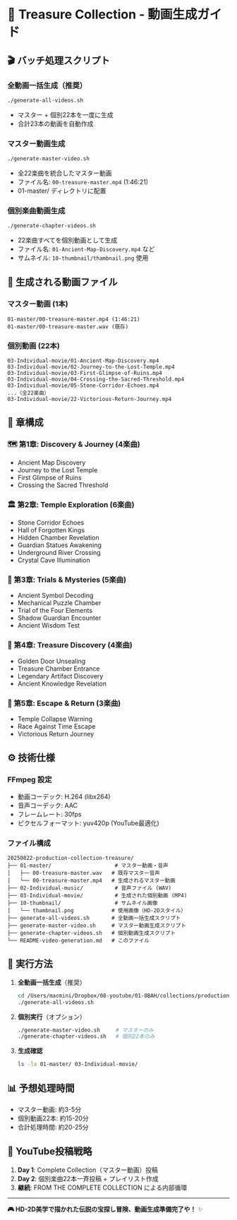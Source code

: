 # 🏺 Treasure Collection - 動画生成ガイド

## 🎬 バッチ処理スクリプト

### 全動画一括生成（推奨）
```bash
./generate-all-videos.sh
```
- マスター + 個別22本を一度に生成
- 合計23本の動画を自動作成

### マスター動画生成
```bash
./generate-master-video.sh
```
- 全22楽曲を統合したマスター動画
- ファイル名: `00-treasure-master.mp4` (1:46:21)
- 01-master/ ディレクトリに配置

### 個別楽曲動画生成
```bash
./generate-chapter-videos.sh
```
- 22楽曲すべてを個別動画として生成
- ファイル名: `01-Ancient-Map-Discovery.mp4` など
- サムネイル: `10-thumbnail/thambnail.png` 使用

## 📁 生成される動画ファイル

### マスター動画 (1本)
```
01-master/00-treasure-master.mp4 (1:46:21)
01-master/00-treasure-master.wav (既存)
```

### 個別動画 (22本)
```
03-Individual-movie/01-Ancient-Map-Discovery.mp4
03-Individual-movie/02-Journey-to-the-Lost-Temple.mp4
03-Individual-movie/03-First-Glimpse-of-Ruins.mp4
03-Individual-movie/04-Crossing-the-Sacred-Threshold.mp4
03-Individual-movie/05-Stone-Corridor-Echoes.mp4
...（全22楽曲）
03-Individual-movie/22-Victorious-Return-Journey.mp4
```

## 🎯 章構成

### 🗺️ 第1章: Discovery & Journey (4楽曲)
- Ancient Map Discovery
- Journey to the Lost Temple
- First Glimpse of Ruins
- Crossing the Sacred Threshold

### 🏛️ 第2章: Temple Exploration (6楽曲)
- Stone Corridor Echoes
- Hall of Forgotten Kings
- Hidden Chamber Revelation
- Guardian Statues Awakening
- Underground River Crossing
- Crystal Cave Illumination

### 🧩 第3章: Trials & Mysteries (5楽曲)
- Ancient Symbol Decoding
- Mechanical Puzzle Chamber
- Trial of the Four Elements
- Shadow Guardian Encounter
- Ancient Wisdom Test

### 💎 第4章: Treasure Discovery (4楽曲)
- Golden Door Unsealing
- Treasure Chamber Entrance
- Legendary Artifact Discovery
- Ancient Knowledge Revelation

### 🏃 第5章: Escape & Return (3楽曲)
- Temple Collapse Warning
- Race Against Time Escape
- Victorious Return Journey

## ⚙️ 技術仕様

### FFmpeg 設定
- 動画コーデック: H.264 (libx264)
- 音声コーデック: AAC
- フレームレート: 30fps
- ピクセルフォーマット: yuv420p (YouTube最適化)

### ファイル構成
```
20250822-production-collection-treasure/
├── 01-master/                    # マスター動画・音声
│   ├── 00-treasure-master.wav   # 既存マスター音声
│   └── 00-treasure-master.mp4   # 生成されるマスター動画
├── 02-Individual-music/          # 音声ファイル (WAV)
├── 03-Individual-movie/          # 生成された個別動画 (MP4)
├── 10-thumbnail/                 # サムネイル画像
│   └── thambnail.png            # 使用画像（HD-2Dスタイル）
├── generate-all-videos.sh       # 全動画一括生成スクリプト
├── generate-master-video.sh     # マスター動画生成スクリプト
├── generate-chapter-videos.sh   # 個別動画生成スクリプト
└── README-video-generation.md   # このファイル
```

## 🚀 実行方法

1. **全動画一括生成**（推奨）
   ```bash
   cd /Users/macmini/Dropbox/08-youtube/01-8BAH/collections/production/20250822-production-collection-treasure
   ./generate-all-videos.sh
   ```

2. **個別実行**（オプション）
   ```bash
   ./generate-master-video.sh     # マスターのみ
   ./generate-chapter-videos.sh   # 個別22本のみ
   ```

3. **生成確認**
   ```bash
   ls -la 01-master/ 03-Individual-movie/
   ```

## 📊 予想処理時間
- マスター動画: 約3-5分
- 個別動画22本: 約15-20分
- 合計処理時間: 約20-25分

## 🏺 YouTube投稿戦略
1. **Day 1**: Complete Collection（マスター動画）投稿
2. **Day 2**: 個別楽曲22本一斉投稿 + プレイリスト作成
3. **継続**: FROM THE COMPLETE COLLECTION による内部循環

---
**🎮 HD-2D美学で描かれた伝説の宝探し冒険、動画生成準備完了や！** ✨